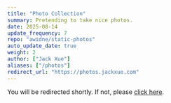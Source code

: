 ```yaml
---
title: "Photo Collection"
summary: Pretending to take nice photos.
date: 2025-08-14
update_frequency: 7
repo: "awidne/static-photos"
auto_update_date: true
weight: 2
author: ["Jack Xue"]
aliases: ["/photos"]
redirect_url: "https://photos.jackxue.com"
---
```


You will be redirected shortly. If not, please [click here](https://photos.jackxue.com).